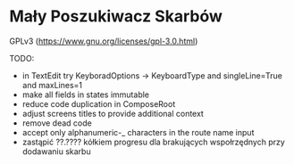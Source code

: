 # Mały Poszukiwacz Skarbów

GPLv3 (https://www.gnu.org/licenses/gpl-3.0.html)

TODO:

- in TextEdit try KeyboradOptions -> KeyboardType and singleLine=True and maxLines=1
- make all fields in states immutable
- reduce code duplication in ComposeRoot
- adjust screens titles to provide additional context
- remove dead code
- accept only alphanumeric-_ characters in the route name input
- zastąpić ??.???? kółkiem progresu dla brakujących wspołrzędnych przy dodawaniu skarbu


